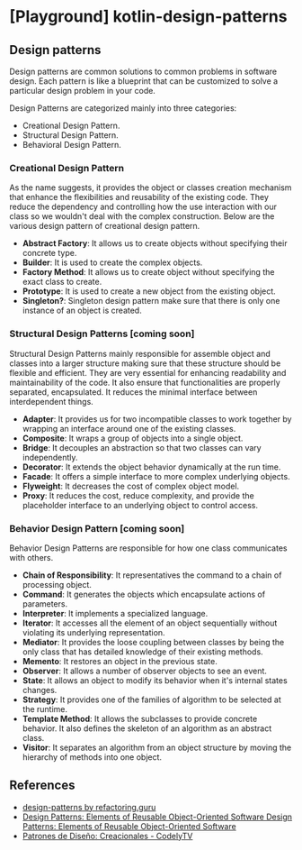 # [Playground] kotlin-design-patterns
## Design patterns
Design patterns are common solutions to common problems in software design. Each pattern is like a blueprint that can be customized to solve a particular design problem in your code.

Design Patterns are categorized mainly into three categories: 
- Creational Design Pattern.
- Structural Design Pattern.
- Behavioral Design Pattern.


### Creational Design Pattern

As the name suggests, it provides the object or classes creation mechanism that enhance the flexibilities and reusability of the existing code. They reduce the dependency and controlling how the use interaction with our class so we wouldn't deal with the complex construction. Below are the various design pattern of creational design pattern.

- **Abstract Factory**: It allows us to create objects without specifying their concrete type.
- **Builder**: It is used to create the complex objects.
- **Factory Method**: It allows us to create object without specifying the exact class to create.
- **Prototype**: It is used to create a new object from the existing object.
- **Singleton?**: Singleton design pattern make sure that there is only one instance of an object is created.

### Structural Design Patterns [coming soon]

Structural Design Patterns mainly responsible for assemble object and classes into a larger structure making sure that these structure should be flexible and efficient. They are very essential for enhancing readability and maintainability of the code. It also ensure that functionalities are properly separated, encapsulated. It reduces the minimal interface between interdependent things.

- **Adapter**: It provides us for two incompatible classes to work together by wrapping an interface around one of the existing classes.
- **Composite**: It wraps a group of objects into a single object.
- **Bridge**: It decouples an abstraction so that two classes can vary independently.
- **Decorator**: It extends the object behavior dynamically at the run time.
- **Facade**: It offers a simple interface to more complex underlying objects.
- **Flyweight**: It decreases the cost of complex object model.
- **Proxy**: It reduces the cost, reduce complexity, and provide the placeholder interface to an underlying object to control access.

### Behavior Design Pattern [coming soon]

Behavior Design Patterns are responsible for how one class communicates with others.

- **Chain of Responsibility**: It representatives the command to a chain of processing object.
- **Command**: It generates the objects which encapsulate actions of parameters.
- **Interpreter**: It implements a specialized language.
- **Iterator**: It accesses all the element of an object sequentially without violating its underlying representation.
- **Mediator**: It provides the loose coupling between classes by being the only class that has detailed knowledge of their existing methods.
- **Memento**: It restores an object in the previous state.
- **Observer**: It allows a number of observer objects to see an event.
- **State**: It allows an object to modify its behavior when it's internal states changes.
- **Strategy**: It provides one of the families of algorithm to be selected at the runtime.
- **Template Method**: It allows the subclasses to provide concrete behavior. It also defines the skeleton of an algorithm as an abstract class.
- **Visitor**: It separates an algorithm from an object structure by moving the hierarchy of methods into one object.

## References
- [design-patterns by refactoring.guru](https://refactoring.guru/es/design-patterns)
- [ Design Patterns: Elements of Reusable Object-Oriented Software Design Patterns: Elements of Reusable Object-Oriented Software](https://www.oreilly.com/library/view/design-patterns-elements/0201633612/)
- [Patrones de Diseño: Creacionales - CodelyTV](https://pro.codely.com/library/patrones-de-diseno-creacionales-167860/359848/about/)
